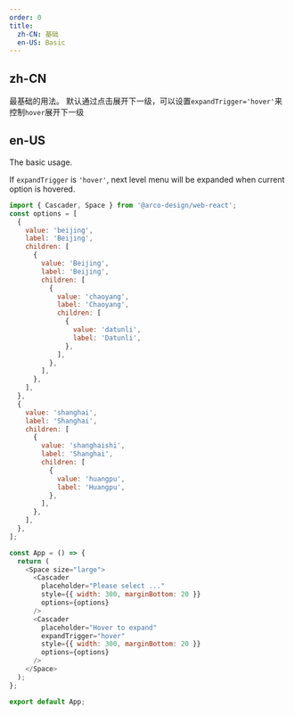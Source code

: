 ```yaml
---
order: 0
title:
  zh-CN: 基础
  en-US: Basic
---
```


## zh-CN

最基础的用法。
默认通过点击展开下一级，可以设置`expandTrigger='hover'`来控制`hover`展开下一级

## en-US

The basic usage.

If `expandTrigger` is `'hover'`, next level menu will be expanded when current option is hovered.


```js
import { Cascader, Space } from '@arco-design/web-react';
const options = [
  {
    value: 'beijing',
    label: 'Beijing',
    children: [
      {
        value: 'Beijing',
        label: 'Beijing',
        children: [
          {
            value: 'chaoyang',
            label: 'Chaoyang',
            children: [
              {
                value: 'datunli',
                label: 'Datunli',
              },
            ],
          },
        ],
      },
    ],
  },
  {
    value: 'shanghai',
    label: 'Shanghai',
    children: [
      {
        value: 'shanghaishi',
        label: 'Shanghai',
        children: [
          {
            value: 'huangpu',
            label: 'Huangpu',
          },
        ],
      },
    ],
  },
];

const App = () => {
  return (
    <Space size="large">
      <Cascader
        placeholder="Please select ..."
        style={{ width: 300, marginBottom: 20 }}
        options={options}
      />
      <Cascader
        placeholder="Hover to expand"
        expandTrigger="hover"
        style={{ width: 300, marginBottom: 20 }}
        options={options}
      />
    </Space>
  );
};

export default App;
```
